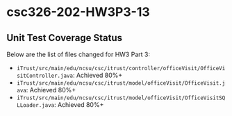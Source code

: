 # csc326-202-HW3P3-13 

## Unit Test Coverage Status

Below are the list of files changed for HW3 Part 3:
* `iTrust/src/main/edu/ncsu/csc/itrust/controller/officeVisit/OfficeVisitController.java`: Achieved 80%+
* `iTrust/src/main/edu/ncsu/csc/itrust/model/officeVisit/OfficeVisit.java`: Achieved 80%+ 
* `iTrust/src/main/edu/ncsu/csc/itrust/model/officeVisit/OfficeVisitSQLLoader.java`: Achieved 80%+
